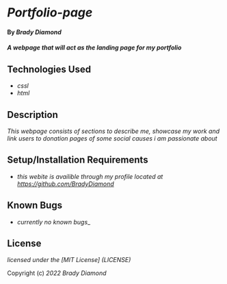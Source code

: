 # _Portfolio-page_

#### By _**Brady Diamond**_

#### _A webpage that will act as the landing page for my portfolio_

## Technologies Used

*  _cssl_
*  _html_

## Description

_This webpage consists of sections to describe me, showcase my work and link users to donation pages of some social causes i am passionate about_

## Setup/Installation Requirements

* _this webite is availible through my profile located at https://github.com/BradyDiamond_

## Known Bugs

* _currently no known bugs__

## License

_licensed under the [MIT License] (LICENSE)_

Copyright (c) _2022_ _Brady Diamond_ 